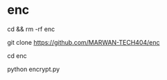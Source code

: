 # enc


cd && rm -rf enc

git clone https://github.com/MARWAN-TECH404/enc

cd enc

python encrypt.py
